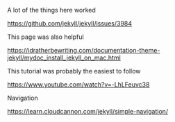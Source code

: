 A lot of the things here worked

https://github.com/jekyll/jekyll/issues/3984

This page was also helpful

https://idratherbewriting.com/documentation-theme-jekyll/mydoc_install_jekyll_on_mac.html

This tutorial was probably the easiest to follow

https://www.youtube.com/watch?v=-LhLFeuvc38

Navigation

https://learn.cloudcannon.com/jekyll/simple-navigation/